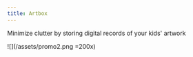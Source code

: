 ```yaml
---
title: Artbox
---
```

Minimize clutter by storing digital records of your kids' artwork  

![](/assets/promo2.png =200x) 
